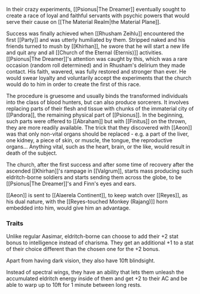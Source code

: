 In their crazy experiments, [[Psionus|The Dreamer]] eventually sought to create a race of loyal and faithful servants with psychic powers that would serve their cause on [[The Material Realm|the Material Plane]].

Success was finally achieved when [[Rhusham Zeihlu]] encountered the first [[Party]] and was utterly humiliated by them. Stripped naked and his friends turned to mush by [[Khirhan]], he swore that he will start a new life and quit any and all [[Church of the Eternal (Eternis)]] activities. [[Psionus|The Dreamer]]'s attention was caught by this, which was a rare occasion (random roll determined) and in Rhusham's delirium they made contact. His faith, wavered, was fully restored and stronger than ever. He would swear loyalty and voluntarily accept the experiments that the church would do to him in order to create the first of this race.

The procedure is gruesome and usually binds the transformed individuals into the class of blood hunters, but can also produce sorcerers. It involves replacing parts of their flesh and tissue with chunks of the immaterial city of [[Pandora]], the remaining physical part of [[Psionus]]. In the beginning, such parts were offered to [[Abraham]] but with [[Finitus]] on the thrown, they are more readily available. The trick that they discovered with [[Aeon]] was that only non-vital organs should be replaced - e.g. a part of the liver, one kidney, a piece of skin, or muscle, the tongue, the reproductive organs... Anything vital, such as the heart, brain, or the like, would result in death of the subject.

The church, after the first success and after some time of recovery after the ascended [[Khirhan]]'s rampage in [[Valgrum]], starts mass producing such eldritch-borne soldiers and starts sending them across the globe, to be [[Psionus|The Dreamer]]'s and Finn's eyes and ears.

[[Aeon]] is sent to [[Alaerela Continent]], to keep watch over [[Reyes]], as his dual nature, with the [[Reyes-touched Monkey (Rajang)]] horn embedded into him, would give him an advantage.

### Traits
Unlike regular Aasimar, eldritch-borne can choose to add their +2 stat bonus to intelligence instead of charisma. They get an additional +1 to a stat of their choice different than the chosen one for the +2 bonus.

Apart from having dark vision, they also have 10ft blindsight.

Instead of spectral wings, they have an ability that lets them unleash the accumulated eldritch energy inside of them and get +2 to their AC and be able to warp up to 10ft for 1 minute between long rests.